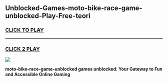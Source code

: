 
## Unblocked-Games-moto-bike-race-game-unblocked-Play-Free-teori
<h3>
<a href="https://premium76.site?title=moto-bike-race-game-unblocked&ref=10A">CLICK TO PLAY</a></h3>
<hr>

<h3>
<a href="https://premium76.site?title=moto-bike-race-game-unblocked&ref=10A">CLICK 2 PLAY</a>
  
</h3>

<a href="https://premium76.site?title=moto-bike-race-game-unblocked&ref=10A"><img src="https://clearcache.store/games.png"></a>


**moto-bike-race-game-unblocked games unblocked: Your Gateway to Fun and Accessible Online Gaming**
